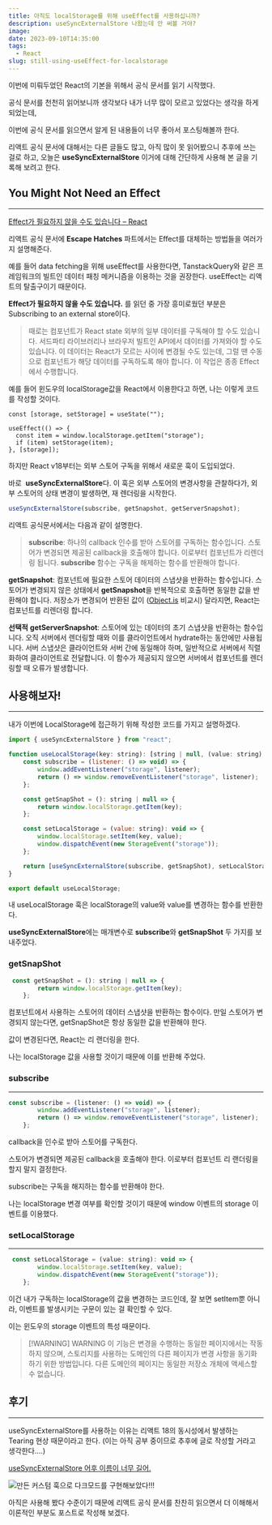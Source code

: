 ```yaml
---
title: 아직도 localStorage를 위해 useEffect를 사용하십니까?
description: useSyncExternalStore 나왔는데 안 써볼 거야?
image:
date: 2023-09-10T14:35:00
tags:
  - React
slug: still-using-useEffect-for-localstorage
---
```


이번에 미뤄두었던 React의 기본을 위해서 공식 문서를 읽기 시작했다.

공식 문서를 천천히 읽어보니까 생각보다 내가 너무 많이 모르고 있었다는 생각을 하게 되었는데,

이번에 공식 문서를 읽으면서 알게 된 내용들이 너무 좋아서 포스팅해볼까 한다.

리액트 공식 문서에 대해서는 다른 글들도 많고, 아직 많이 못 읽어봤으니 추후에 쓰는 걸로 하고, 오늘은 **useSyncExternalStore** 이거에 대해 간단하게 사용해 본 글을 기록해 보려고 한다.

## You Might Not Need an Effect

---

[Effect가 필요하지 않을 수도 있습니다 – React](https://react-ko.dev/learn/you-might-not-need-an-effect)

리액트 공식 문서에 **Escape Hatches** 파트에서는 Effect를 대체하는 방법들을 여러가지 설명해준다.

예를 들어 data fetching을 위해 useEffect를 사용한다면, TanstackQuery와 같은 프레임워크의 빌트인 데이터 패칭 메커니즘을 이용하는 것을 권장한다. useEffect는 리액트의 탈출구이기 때문이다.

**Effect가 필요하지 않을 수도 있습니다.** 를 읽던 중 가장 흥미로웠던 부분은 Subscribing to an external store이다.

> 때로는 컴포넌트가 React state 외부의 일부 데이터를 구독해야 할 수도 있습니다. 서드파티 라이브러리나 브라우저 빌트인 API에서 데이터를 가져와야 할 수도 있습니다. 이 데이터는 React가 모르는 사이에 변경될 수도 있는데, 그럴 땐 수동으로 컴포넌트가 해당 데이터를 구독하도록 해야 합니다. 이 작업은 종종 Effect에서 수행합니다.

예를 들어 윈도우의 localStorage값을 React에서 이용한다고 하면, 나는 이렇게 코드를 작성할 것이다.

```tsx
const [storage, setStorage] = useState("");

useEffect(() => {
  const item = window.localStorage.getItem("storage");
  if (item) setStorage(item);
}, [storage]);
```

하지만 React v18부터는 외부 스토어 구독을 위해서 새로운 훅이 도입되었다.

바로  **useSyncExternalStore**다. 이 훅은 외부 스토어의 변경사항을 관찰하다가, 외부 스토어의 상태 변경이 발생하면, 재 렌더링을 시작한다.

```jsx
useSyncExternalStore(subscribe, getSnapshot, getServerSnapshot);
```

리액트 공식문서에서는 다음과 같이 설명한다.

> **subscribe**: 하나의 callback 인수를 받아 스토어를 구독하는 함수입니다. 스토어가 변경되면 제공된 callback을 호출해야 합니다. 이로부터 컴포넌트가 리렌더링 됩니다. **subscribe** 함수는 구독을 해제하는 함수를 반환해야 합니다.

**getSnapshot**: 컴포넌트에 필요한 스토어 데이터의 스냅샷을 반환하는 함수입니다. 스토어가 변경되지 않은 상태에서 **getSnapshot**을 반복적으로 호출하면 동일한 값을 반환해야 합니다. 저장소가 변경되어 반환된 값이 ([Object.is](https://developer.mozilla.org/en-US/docs/Web/JavaScript/Reference/Global_Objects/Object/is) 비교시) 달라지면, React는 컴포넌트를 리렌더링 합니다.

**선택적** **getServerSnapshot**: 스토어에 있는 데이터의 초기 스냅샷을 반환하는 함수입니다. 오직 서버에서 렌더링할 때와 이를 클라이언트에서 hydrate하는 동안에만 사용됩니다. 서버 스냅샷은 클라이언트와 서버 간에 동일해야 하며, 일반적으로 서버에서 직렬화하여 클라이언트로 전달합니다. 이 함수가 제공되지 않으면 서버에서 컴포넌트를 렌더링할 때 오류가 발생합니다.

## 사용해보자!

---

내가 이번에 LocalStorage에 접근하기 위해 작성한 코드를 가지고 설명하겠다.

```jsx
import { useSyncExternalStore } from "react";

function useLocalStorage(key: string): [string | null, (value: string) => void] {
    const subscribe = (listener: () => void) => {
        window.addEventListener("storage", listener);
        return () => window.removeEventListener("storage", listener);
    };

    const getSnapShot = (): string | null => {
        return window.localStorage.getItem(key);
    };

    const setLocalStorage = (value: string): void => {
        window.localStorage.setItem(key, value);
        window.dispatchEvent(new StorageEvent("storage"));
    };

    return [useSyncExternalStore(subscribe, getSnapShot), setLocalStorage];
}

export default useLocalStorage;
```

내 useLocalStorage 훅은 localStorage의 value와 value를 변경하는 함수를 반환한다.

**useSyncExternalStore**에는 매개변수로 **subscribe**와 **getSnapShot** 두 가지를 보내주었다.

### getSnapShot

```jsx
 const getSnapShot = (): string | null => {
        return window.localStorage.getItem(key);
    };
```

컴포넌트에서 사용하는 스토어의 데이터 스냅샷을 반환하는 함수이다. 만일 스토어가 변경되지 않는다면, getSnapShot은 항상 동일한 값을 반환해야 한다.

값이 변경된다면, React는 리 랜더링을 한다.

나는 localStorage 값을 사용할 것이기 때문에 이를 반환해 주었다.

### subscribe

---

```jsx
const subscribe = (listener: () => void) => {
        window.addEventListener("storage", listener);
        return () => window.removeEventListener("storage", listener);
    };
```

callback을 인수로 받아 스토어를 구독한다.

스토어가 변경되면 제공된 callback을 호출해야 한다. 이로부터 컴포넌트 리 랜더링을 할지 말지 결정한다.

subscribe는 구독을 해지하는 함수를 반환해야 한다.

나는 localStorage 변경 여부를 확인할 것이기 때문에 window 이벤트의 storage 이벤트를 이용했다.

### setLocalStorage

---

```jsx
 const setLocalStorage = (value: string): void => {
        window.localStorage.setItem(key, value);
        window.dispatchEvent(new StorageEvent("storage"));
    };
```

이건 내가 구독하는 localStorage의 값을 변경하는 코드인데, 잘 보면 setItem뿐 아니라, 이벤트를 발생시키는 구문이 있는 걸 확인할 수 있다.

이는 윈도우의 storage 이벤트의 특성 때문이다.

> [!WARNING] WARNING
> 이 기능은 변경을 수행하는 동일한 페이지에서는 작동하지 않으며, 스토리지를 사용하는 도메인의 다른 페이지가 변경 사항을 동기화하기 위한 방법입니다. 다른 도메인의 페이지는 동일한 저장소 개체에 액세스할 수 없습니다.

## 후기

---

useSyncExternalStore를 사용하는 이유는 리액트 18의 동시성에서 발생하는 Tearing 현상 때문이라고 한다. (이는 아직 공부 중이므로 추후에 글로 작성할 거라고 생각한다….)

[useSyncExternalStore 어후 이름이 너무 길어.](https://velog.io/@jay/useSyncExternalStore)

![만든 커스텀 훅으로 다크모드를 구현해보았다!!!](https://i.imgur.com/z3fdTSg.gif)

아직은 사용해 봤다 수준이기 때문에 리액트 공식 문서를 찬찬히 읽으면서 더 이해해서 이론적인 부분도 포스트로 작성해 보겠다.
